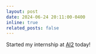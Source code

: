 ```yaml
---
layout: post
date: 2024-06-24 20:11:00-0400
inline: true
related_posts: false
---
```


Started my internship at [AI2](https://allenai.org/) today!
